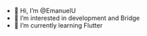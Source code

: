 - 👋 Hi, I’m @EmanuelU
- 👀 I’m interested in development and Bridge
- 🌱 I’m currently learning Flutter

<!---
EmanuelU/EmanuelU is a ✨ special ✨ repository because its `README.md` (this file) appears on your GitHub profile.
You can click the Preview link to take a look at your changes.
--->
